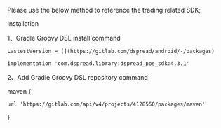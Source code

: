 Please use the below  method to reference the trading related SDK;

Installation

1、Gradle Groovy DSL install command

    LastestVersion = [](https://gitlab.com/dspread/android/-/packages)

    implementation 'com.dspread.library:dspread_pos_sdk:4.3.1'

2、Add Gradle Groovy DSL repository command

   maven {

    url 'https://gitlab.com/api/v4/projects/4128550/packages/maven'
    
   }
